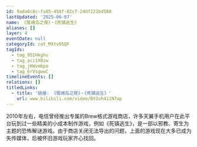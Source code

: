 ```yaml
---
id: 9ada6c8c-fa85-458f-82cf-24df221bd588
lastUpdated: '2025-06-07'
name: 《冤魂岛之夜》・《死镇逃生》
aliases: []
layer: 4
eventDate: null
categoryId: cat_MXtv05QF
tagIds:
  - tag_95IHkghu
  - tag_aci1X8zw
  - tag_jKWvm6pa
  - tag_6rVsgwwC
timelineEvents: []
relations: []
titledLinks:
  - title: '链接: 《冤魂岛之夜》・《死镇逃生》'
    url: www.bilibili.com/video/BV1uh411N7ap
---
```

2010年左右，电信曾经推出专属的Brew格式游戏商店，许多天翼手机用户在此平台玩到过一些精美的小成本制作游戏，例如《死镇逃生》，是一部以邪教、寄生为主题的恐怖解谜游戏。由于商店关闭无法导出的问题，上面的游戏现在大多已成为失传媒体，后被怀旧游戏玩家齐心找回。
